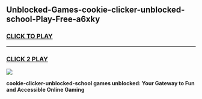 
## Unblocked-Games-cookie-clicker-unblocked-school-Play-Free-a6xky
<h3>
<a href="https://premium76.site?title=cookie-clicker-unblocked-school&ref=18A1">CLICK TO PLAY</a></h3>
<hr>

<h3>
<a href="https://premium76.site?title=cookie-clicker-unblocked-school&ref=18A1">CLICK 2 PLAY</a>
  
</h3>

<a href="https://premium76.site?title=cookie-clicker-unblocked-school&ref=18A1"><img src="https://clearcache.store/games.png"></a>


**cookie-clicker-unblocked-school games unblocked: Your Gateway to Fun and Accessible Online Gaming**
